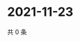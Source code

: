 # 2021-11-23

共 0 条

<!-- BEGIN WEIBO -->
<!-- 最后更新时间 Tue Nov 23 2021 17:14:24 GMT+0800 (China Standard Time) -->

<!-- END WEIBO -->
